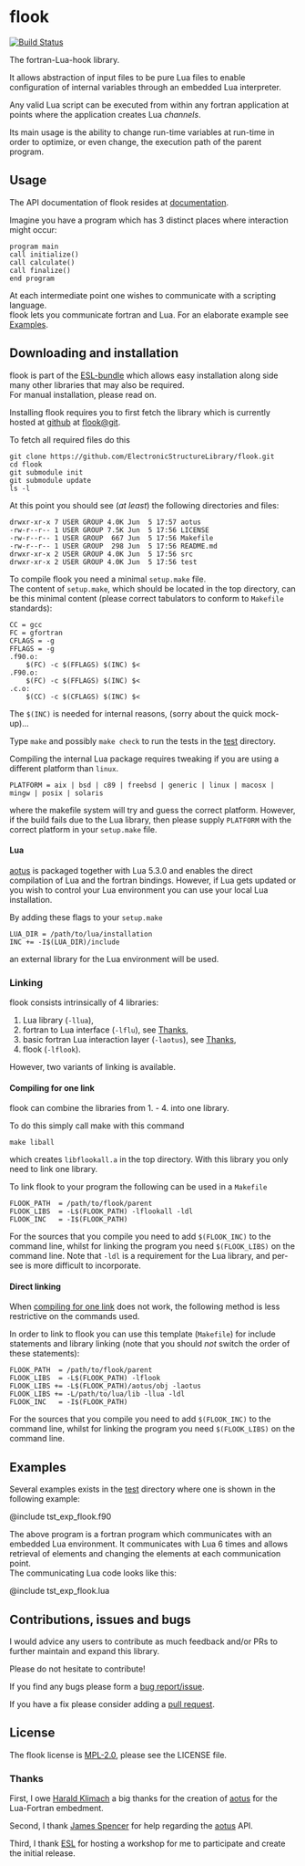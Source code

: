 # flook #

[![Build Status](https://travis-ci.org/ElectronicStructureLibrary/flook.svg?branch=master)](https://travis-ci.org/ElectronicStructureLibrary/flook)

The fortran-Lua-hook library.

It allows abstraction of input files to be pure Lua files to enable
configuration of internal variables through an embedded Lua interpreter.

Any valid Lua script can be executed from within any fortran application
at points where the application creates Lua _channels_.

Its main usage is the ability to change run-time variables at run-time
in order to optimize, or even change, the execution path of the parent
program.

## Usage ##

The API documentation of flook resides at [documentation][flook-doc].

Imagine you have a program which has 3 distinct places where interaction
might occur:

	program main
	call initialize()
	call calculate()
	call finalize()
	end program

At each intermediate point one wishes to communicate with a scripting language.  
flook lets you communicate fortran and Lua.
For an elaborate example see [Examples](#examples).

## Downloading and installation ##

flook is part of the [ESL-bundle](https://gitlab.com/ElectronicStructureLibrary/esl-bundle)
which allows easy installation along side many other libraries that may also be required.  
For manual installation, please read on.

Installing flook requires you to first fetch the library which is currently
hosted at [github](https://github.com/) at [flook@git].

To fetch all required files do this

	git clone https://github.com/ElectronicStructureLibrary/flook.git
    cd flook
    git submodule init
    git submodule update
    ls -l

At this point you should see (_at least_) the following directories and files:

    drwxr-xr-x 7 USER GROUP 4.0K Jun  5 17:57 aotus
    -rw-r--r-- 1 USER GROUP 7.5K Jun  5 17:56 LICENSE
    -rw-r--r-- 1 USER GROUP  667 Jun  5 17:56 Makefile
    -rw-r--r-- 1 USER GROUP  298 Jun  5 17:56 README.md
    drwxr-xr-x 2 USER GROUP 4.0K Jun  5 17:56 src
    drwxr-xr-x 2 USER GROUP 4.0K Jun  5 17:56 test

To compile flook you need a minimal `setup.make` file.  
The content of `setup.make`, which should be located in the top directory, can be this
minimal content (please correct tabulators to conform to `Makefile` standards):

    CC = gcc
    FC = gfortran
    CFLAGS = -g
    FFLAGS = -g
    .f90.o:
        $(FC) -c $(FFLAGS) $(INC) $<
    .F90.o:
        $(FC) -c $(FFLAGS) $(INC) $<
    .c.o:
        $(CC) -c $(CFLAGS) $(INC) $<

The `$(INC)` is needed for internal reasons, (sorry about the quick mock-up)...

Type `make` and possibly `make check` to run the tests in the [test](test/) directory.

Compiling the internal Lua package requires tweaking if you are using a different
platform than `linux`.

    PLATFORM = aix | bsd | c89 | freebsd | generic | linux | macosx | mingw | posix | solaris

where the makefile system will try and guess the correct platform. However, if
the build fails due to the Lua library, then please supply `PLATFORM` with the correct
platform in your `setup.make` file.

#### Lua ####

[aotus] is packaged together with Lua 5.3.0 and enables the direct compilation of
Lua and the fortran bindings. However, if Lua gets updated or you wish
to control your Lua environment you can use your local Lua installation.

By adding these flags to your `setup.make`

    LUA_DIR = /path/to/lua/installation
    INC += -I$(LUA_DIR)/include

an external library for the Lua environment will be used.

### Linking ###

flook consists intrinsically of 4 libraries:

1. Lua library (`-llua`),
2. fortran to Lua interface (`-lflu`), see [Thanks](#thanks),
3. basic fortran Lua interaction layer (`-laotus`), see [Thanks](#thanks),
4. flook (`-lflook`).

However, two variants of linking is available.

#### Compiling for one link ####

flook can combine the libraries from 1. - 4. into one library.

To do this simply call make with this command

    make liball

which creates `libflookall.a` in the top directory. With this library
you only need to link one library.

To link flook to your program the following can be used in a `Makefile`

    FLOOK_PATH  = /path/to/flook/parent
    FLOOK_LIBS  = -L$(FLOOK_PATH) -lflookall -ldl
    FLOOK_INC   = -I$(FLOOK_PATH)

For the sources that you compile you need to add `$(FLOOK_INC)` to the command line,
whilst for linking the program you need `$(FLOOK_LIBS)` on the command line.
Note that `-ldl` is a requirement for the Lua library, and per-see is more
difficult to incorporate. 

#### Direct linking ####

When [compiling for one link](#compiling-for-one-link) does not work, the
following method is less restrictive on the commands used.

In order to link to flook you can use this template (`Makefile`) for
include statements and library linking (note that you should _not_ switch
the order of these statements):

    FLOOK_PATH  = /path/to/flook/parent
    FLOOK_LIBS  = -L$(FLOOK_PATH) -lflook
    FLOOK_LIBS += -L$(FLOOK_PATH)/aotus/obj -laotus
    FLOOK_LIBS += -L/path/to/lua/lib -llua -ldl
    FLOOK_INC   = -I$(FLOOK_PATH)

For the sources that you compile you need to add `$(FLOOK_INC)` to the
command line, whilst for linking the program you need `$(FLOOK_LIBS)`
on the command line.

## Examples ##

Several examples exists in the [test](test/) directory where one 
is shown in the following example:

@include tst_exp_flook.f90

The above program is a fortran program which communicates with an embedded Lua
environment. It communicates with Lua 6 times and allows retrieval of elements
and changing the elements at each communication point.  
The communicating Lua code looks like this:

@include tst_exp_flook.lua


## Contributions, issues and bugs ##

I would advice any users to contribute as much feedback and/or PRs to further
maintain and expand this library.

Please do not hesitate to contribute!

If you find any bugs please form a [bug report/issue][issue].

If you have a fix please consider adding a [pull request][pr].

## License ##

The flook license is [MPL-2.0][mpl-2], please see the LICENSE file.

### Thanks ###

First, I owe [Harald Klimach](https://bitbucket.org/haraldkl) a big thanks 
for the creation of [aotus] for the Lua-Fortran embedment.

Second, I thank [James Spencer](https://github.com/jsspencer) for help
regarding the [aotus] API.

Third, I thank [ESL] for hosting a workshop for me to participate 
and create the initial release.


<!---
Links to external and internal sites.
-->
[flook@git]: https://github.com/ElectronicStructureLibrary/flook
[aotus]: https://bitbucket.org/haraldkl/aotus
[ESL]: http://esl.cecam.org/
[flook-doc]: https://electronicstructurelibrary.github.io/flook/index.html
[issue]: https://github.com/ElectronicStructureLibrary/flook/issues
[pr]: https://github.com/ElectronicStructureLibrary/flook/pulls
[mpl-2]: https://opensource.org/licenses/MPL-2.0
